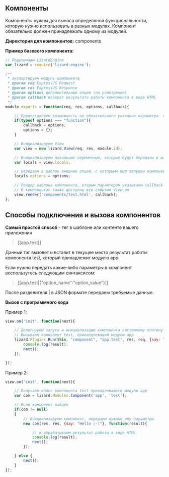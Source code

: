 ## Компоненты

Компоненты нужны для выноса определнной функциональности, которую нужно использовать в разных модулях.
Компонент обязательно должен принадлежать одному из модулей.

**Директория для компонентов:** components

**Пример базового компонента:**

```javascript
// Подключаем LizardEngine
var lizard = require('lizard-engine');

/**
 * Экспортируем модуль компонента
 * @param req ExpressJS Request
 * @param res ExpressJS Response
 * @param options дополнительные опции (на усмотрение)
 * @param callback возврат результата работы компонента в виде HTML
 */
module.exports = function(req, res, options, callback){

    // Предоставляем возможность не обязательного указание параметра  опций
    if(typeof options === "function"){
        callback = options;
        options = {};
    }

    // Инициализируем View
    var view = new lizard.View(req, res, module.id);

    // Инициализируем локальные переменные, которые будут переданы в шаблон
    var locals = view.locals;

    // Передаем в шаблон внешние опции, с которыми был запущен компонент
    locals.options = options;

    // Рендер шаблона компонента, вторым парамтером указываем callback парамтер переданный в компонент.
    // В компонентах также доступны все события View.on
    view.render('components/test.html', callback);
};
```

## Способы подключения и вызова компонентов

**Самый простой способ** - тег в шаблоне или контенте вашего приложения

> [[app.test]]

Данный тэг вызовет и вставит в текущее место результат работы компонента test, который принадлежит модулю app.

Если нужно передать какие-либо параметры в компонент воспользутесь следующим синтаксисом:

> [[app.test|{"option_name":"option_value"}]]

После разделителя | в JSON формате передаем требуемые данные.

**Вызов с программного кода**

Пример 1:
```javascript
view.on('init', function(next){

    // Делегируем запуск и инициализацию компонента системному плагину с названием component
    // Вызываем компонент test, приналдлежащий модулю app
    lizard.Plugins.Run(this, "component", "app.test", res, req, {say: "Hello ;-)"}, function(result){
        console.log(result);
        next();
    });

});
```

Пример 2:
```javascript
view.on('init', function(next){

    // Получаем класс компонента test принадлежащего модулю app
    var com = lizard.Modules.Component('app', 'test');

    // Если компонент найден
    if(com != null)
    {
        // Инициализируем компонент, передаем нужные ему параметры
        new com(res, res, {say: "Hello ;-)"}, function(result){

            // и обрабатываем результат работы в виде HTML
            console.log(result);
            next();
        });

    } else {
        next();
    }
});
```